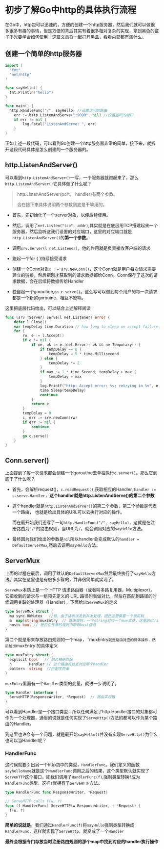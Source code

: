 # 初步了解Go中http的具体执行流程

在Go中，http包可以迅速的，方便的创建一个http服务器，然后我们就可以做很多很多有趣的事情，但是方便的背后其实有着很多相对复杂的实现，拿到黑色的盒子不光要学会如何使用，这篇文章将一起打开黑盒，看看内部都有些什么。


## 创建一个简单的http服务器

```go
import (
  "fmt"
  "net/http"
)

func sayHello() {
  fmt.Println("hello")
}

func main() {
  http.HandleFunc("/", sayHello) //设置访问的路由
	err := http.ListenAndServe(":9090", nil) //设置监听的端口
	if err != nil {
		log.Fatal("ListenAndServe: ", err)
	}
}
```
正如上述一段代码，可以看到Go创建一个http服务器非常的简单，接下来，就拆开这段代码具体是怎么创建的一个服务器的。

## http.ListenAndServer()
可以看到`http.ListenAndServer()`一写，一个服务器就跑起来了，那么`http.ListenAndServer()`它具体做了什么呢？


> http.ListenAndServer(port， handler)有两个参数。
> 
> 会在接下来具体说明两个参数到底是干嘛用的。

- 首先，先初始化了一个server对象，以便后续使用。

- 然后，调用了`net.Listen("tcp", addr)`,其实就是在底层用TCP搭建起来一个服务器，然后监听这我们设置的对应端口，这里的对应端口就是`http.ListenAndServer()`的**第一个参数**。
- 调用`srv.Server(l net.Listener)`，他的作用就是负责接收客户端的请求

- 跑起一个for { }持续接受请求

- 创建一个Conn对象`c ：= srv.NewConn()`，这个Conn就是用户每次请求需要建立的链接，然后把刚才获取到的请求数据都给Conn。Conn保存了这次的请求数据，会在后续将数据传给Handler

- 独自起一个goroutine,`go c.serve()`。这么写可以做到每个用户的每一次请求都是一个新的gorouine，相互不影响。


这里把底层代码给出，可以结合上述解释阅读

```go
func (srv *Server) Serve(l net.Listener) error {
	defer l.Close()
	var tempDelay time.Duration // how long to sleep on accept failure
	for {
		rw, e := l.Accept()
		if e != nil {
			if ne, ok := e.(net.Error); ok && ne.Temporary() {
				if tempDelay == 0 {
					tempDelay = 5 * time.Millisecond
				} else {
					tempDelay *= 2
				}
				if max := 1 * time.Second; tempDelay > max {
					tempDelay = max
				}
				log.Printf("http: Accept error: %v; retrying in %v", e, tempDelay)
				time.Sleep(tempDelay)
				continue
			}
			return e
		}
		tempDelay = 0
		c, err := srv.newConn(rw)
		if err != nil {
			continue
		}
		go c.serve()
	}
}
```

## Conn.server()
上面提到了每一次请求都会创建一个goroutine去单独执行`c.server()`。那么它到底干了什么呢？

- 首先，会解析request()，`c.readRequest()`,获取相应的Handler, `handler := c.serve.Handler`，**这个handler就是http.ListenAndServe()的第二个参数**
- 这个handler就是`http.ListenAndServer()`的第二个参数，第二个参数是代表一个路由，   也就是给出具体的URL可以去执行对应的操作。

  而在最开始我们还写了一句`http.HandleFunc("/", sayHello)`，这就是在注册路由为`"/"`的路由规则，当URL为`/`，就会调用对应的`sayHello`方法。

- 最终因为我们给出的参数是`nil`所以handler会变成默认的`handler = DefaultServerMux`,然后去调用`sayHello`方法。


## ServerMux
上面的过程在最后，调用了默认的`DefaultServerMux`然后最终执行了`sayHello`方法。其实在这里也是有很多步骤的，并非很简单就实现了。

`ServeMux`本质上是一个 HTTP 请求路由器（或者叫多路复用器，Multiplexor）。它把收到的请求与一组预先定义的 URL 路径列表做对比，然后在匹配到路径的时候调用关联的处理器（Handler）。下面给出`ServeMux`的定义

```go
type ServeMux struct {
  mu sync.RWMutex   //锁，由于请求涉及到并发处理，因此这里需要一个锁机制
  m  map[string]muxEntry  // 路由规则，一个string对应一个mux实体，这里的string就是注册的路由表达式
  hosts bool // 是否在任意的规则中带有host信息
}
```

第二个就是用来存放路由规则的一个map，``muxEntry`就是路由对应的具体操作，然后给出`muxEntry`的具体定义

```go
type muxEntry struct {
  explicit bool   // 是否精确匹配
  h        Handler // 这个路由表达式对应哪个handler
  pattern  string  //匹配字符串
}
```

`muxEntry`里面有一个`Handler`类型的变量，就进一步说明了。

```go
type Handler interface {
  ServeHTTP(ResponseWriter, *Request)  // 路由实现器
}
```
可以看到Handler是一个接口类型，所以任何满足了http.Handler接口的对象都可作为一个处理器，通俗的说就是任何实现了`ServeHttp()`方法的都可以作为某个路由的Handler。

到这里也许会有一个问题，就是最开始`sayHello()`并没有实现`ServeHttp()`为什么也可以当Handler呢？

### HandlerFunc
这时候就要引出另一个http包中的类型，`HandlerFunc`。我们定义的函数`sayhelloName`就是这个`HandlerFunc`调用之后的结果，这个类型默认就实现了`ServeHTTP`这个接口，即我们调用了`HandlerFunc(f)`,强制类型转换`f`成为`HandlerFunc`类型，这样`f`就拥有了`ServeHTTP`方法。

```go
type HandlerFunc func(ResponseWriter, *Request)

// ServeHTTP calls f(w, r)
func (f HandlerFunc) ServeHTTP(w ResponseWriter, r *Request) {
  f(w, r)
}
```

**简单的说就是**，我们通过`HandlerFunc(f)`将`sayHello`强制类型转换成`HandlerFunc`，这样就实现了`ServeHttp`，就变成了一个`Handler`


**最终会根据专门存放当时注册路由规则的那个map中找到对应的handler执行操作**
